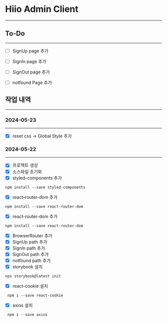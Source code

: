 # Hiio Admin Client 

---

## To-Do

---
-[ ] SignUp page 추가
-[ ] SignIn page 추가
-[ ] SignOut page 추가
-[ ] notfound Page 추가


## 작업 내역

---

### 2024-05-23

---
-[x] reset css -> Global Style 추가

### 2024-05-22

---

-[x] 프로젝트 생성
-[x] 소스파일 초기화
-[x] styled-components 추가
```shell
npm install --save styled-components
```
-[x] react-router-dom 추가
```shell
npm install --save react-router-dom
```
-[x] react-router-dom 추가
```shell
npm install --save react-router-dom
```
-[x] BrowserRouter 추가
-[x] SignUp path 추가
-[x] SignIn path 추가
-[x] SignOut path 추가
-[x] notfound path 추가
-[x] storybook 설치
```shell
npx storybook@latest init
```
-[x] react-cookie 설치
```shell
 npm i --save react-cookie
```
-[x] axios 설치
```shell
 npm i --save axios
```
 